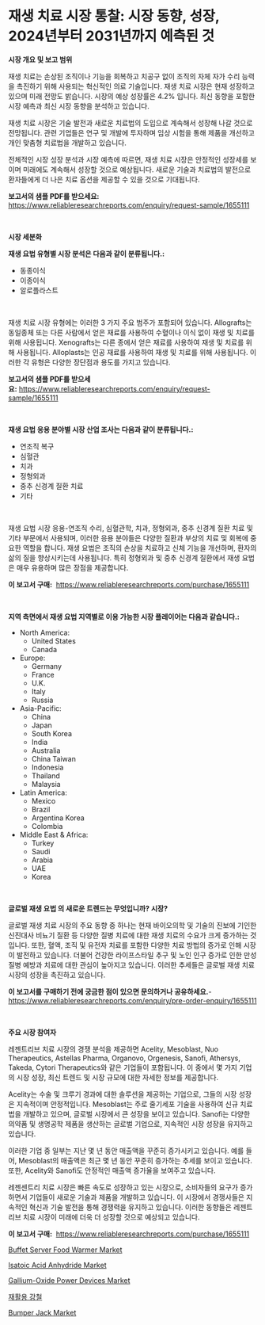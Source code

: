 <p><h1>재생 치료 시장 통찰: 시장 동향, 성장, 2024년부터 2031년까지 예측된 것</h1></p><p><strong>시장 개요 및 보고 범위</strong></p>
<p><p>재생 치료는 손상된 조직이나 기능을 회복하고 치공구 없이 조직의 자체 자가 수리 능력을 촉진하기 위해 사용되는 혁신적인 의료 기술입니다. 재생 치료 시장은 현재 성장하고 있으며 미래 전망도 밝습니다. 시장의 예상 성장률은 4.2% 입니다. 최신 동향을 포함한 시장 예측과 최신 시장 동향을 분석하고 있습니다.</p><p>재생 치료 시장은 기술 발전과 새로운 치료법의 도입으로 계속해서 성장해 나갈 것으로 전망됩니다. 관련 기업들은 연구 및 개발에 투자하며 임상 시험을 통해 제품을 개선하고 개인 맞춤형 치료법을 개발하고 있습니다.</p><p>전체적인 시장 성장 분석과 시장 예측에 따르면, 재생 치료 시장은 안정적인 성장세를 보이며 미래에도 계속해서 성장할 것으로 예상됩니다. 새로운 기술과 치료법의 발전으로 환자들에게 더 나은 치료 옵션을 제공할 수 있을 것으로 기대됩니다.</p></p>
<p><strong>보고서의 샘플 PDF를 받으세요:</strong> <a href="https://www.reliableresearchreports.com/enquiry/request-sample/1655111">https://www.reliableresearchreports.com/enquiry/request-sample/1655111</a></p>
<p>&nbsp;</p>
<p><strong>시장 세분화</strong></p>
<p><strong>재생 요법 유형별 시장 분석은 다음과 같이 분류됩니다.:</strong></p>
<p><ul><li>동종이식</li><li>이종이식</li><li>알로플라스트</li></ul></p>
<p>&nbsp;</p>
<p><p>재생 치료 시장 유형에는 이러한 3 가지 주요 범주가 포함되어 있습니다. Allografts는 동일종체 또는 다른 사람에서 얻은 재료를 사용하여 수혈이나 이식 없이 재생 및 치료를 위해 사용됩니다. Xenografts는 다른 종에서 얻은 재료를 사용하여 재생 및 치료를 위해 사용됩니다. Alloplasts는 인공 재료를 사용하여 재생 및 치료를 위해 사용됩니다. 이러한 각 유형은 다양한 장단점과 용도를 가지고 있습니다.</p></p>
<p><strong>보고서의 샘플 PDF를 받으세요:</strong>&nbsp;<a href="https://www.reliableresearchreports.com/enquiry/request-sample/1655111">https://www.reliableresearchreports.com/enquiry/request-sample/1655111</a></p>
<p>&nbsp;</p>
<p><strong> 재생 요법 응용 분야별 시장 산업 조사는 다음과 같이 분류됩니다.:</strong></p>
<p><ul><li>연조직 복구</li><li>심혈관</li><li>치과</li><li>정형외과</li><li>중추 신경계 질환 치료</li><li>기타</li></ul></p>
<p>&nbsp;</p>
<p><p>재생 요법 시장 응용-연조직 수리, 심혈관학, 치과, 정형외과, 중추 신경계 질환 치료 및 기타 부문에서 사용되며, 이러한 응용 분야들은 다양한 질환과 부상의 치료 및 회복에 중요한 역할을 합니다. 재생 요법은 조직의 손상을 치료하고 신체 기능을 개선하며, 환자의 삶의 질을 향상시키는데 사용됩니다. 특히 정형외과 및 중추 신경계 질환에서 재생 요법은 매우 유용하며 많은 장점을 제공합니다.</p></p>
<p><strong>이 보고서 구매:</strong>&nbsp; <a href="https://www.reliableresearchreports.com/purchase/1655111">https://www.reliableresearchreports.com/purchase/1655111</a></p>
<p>&nbsp;</p>
<p><strong>지역 측면에서 재생 요법 지역별로 이용 가능한 시장 플레이어는 다음과 같습니다.:</strong></p>
<p><ul>
    <li>
        North America:
        <ul>
            <li>United States</li>
            <li>Canada</li>
        </ul>
    </li>
    <li>
        Europe:
        <ul>
            <li>Germany</li>
            <li>France</li>
            <li>U.K.</li>
            <li>Italy</li>
            <li>Russia</li>
        </ul>
    </li>
    <li>
        Asia-Pacific:
        <ul>
            <li>China</li>
            <li>Japan</li>
            <li>South Korea</li>
            <li>India</li>
            <li>Australia</li>
            <li>China Taiwan</li>
            <li>Indonesia</li>
            <li>Thailand</li>
            <li>Malaysia</li>
        </ul>
    </li>
    <li>
        Latin America:
        <ul>
            <li>Mexico</li>
            <li>Brazil</li>
            <li>Argentina Korea</li>
            <li>Colombia</li>
        </ul>
    </li>
    <li>
        Middle East & Africa:
        <ul>
            <li>Turkey</li>
            <li>Saudi</li>
            <li>Arabia</li>
            <li>UAE</li>
            <li>Korea</li>
        </ul>
    </li>
    </ul></p>
<p>&nbsp;</p>
<p><strong>글로벌 재생 요법 의 새로운 트렌드는 무엇입니까? 시장?</strong></p>
<p><p>글로벌 재생 치료 시장의 주요 동향 중 하나는 현재 바이오의학 및 기술의 진보에 기인한 신진대사 비뇨기 질환 등 다양한 질병 치료에 대한 재생 치료의 수요가 크게 증가하는 것입니다. 또한, 혈액, 조직 및 유전자 치료를 포함한 다양한 치료 방법의 증가로 인해 시장이 발전하고 있습니다. 더불어 건강한 라이프스타일 추구 및 노인 인구 증가로 인한 만성 질병 예방과 치료에 대한 관심이 높아지고 있습니다. 이러한 추세들은 글로벌 재생 치료 시장의 성장을 촉진하고 있습니다.</p></p>
<p><strong>이 보고서를 구매하기 전에 궁금한 점이 있으면 문의하거나 공유하세요.</strong>- <a href="https://www.reliableresearchreports.com/enquiry/pre-order-enquiry/1655111">https://www.reliableresearchreports.com/enquiry/pre-order-enquiry/1655111</a></p>
<p>&nbsp;</p>
<p><strong>주요 시장 참여자</strong></p>
<p><p>레젠트리브 치료 시장의 경쟁 분석을 제공하면 Acelity, Mesoblast, Nuo Therapeutics, Astellas Pharma, Organovo, Orgenesis, Sanofi, Athersys, Takeda, Cytori Therapeutics와 같은 기업들이 포함됩니다. 이 중에서 몇 가지 기업의 시장 성장, 최신 트렌드 및 시장 규모에 대한 자세한 정보를 제공합니다. </p><p>Acelity는 수술 및 크루기 경과에 대한 솔루션을 제공하는 기업으로, 그들의 시장 성장은 지속적이며 안정적입니다. Mesoblast는 주로 줄기세포 기술을 사용하여 신규 치료법을 개발하고 있으며, 글로벌 시장에서 큰 성장을 보이고 있습니다. Sanofi는 다양한 의약품 및 생명공학 제품을 생산하는 글로벌 기업으로, 지속적인 시장 성장을 유지하고 있습니다.</p><p>이러한 기업 중 일부는 지난 몇 년 동안 매출액을 꾸준히 증가시키고 있습니다. 예를 들어, Mesoblast의 매출액은 최근 몇 년 동안 꾸준히 증가하는 추세를 보이고 있습니다. 또한, Acelity와 Sanofi도 안정적인 매출액 증가율을 보여주고 있습니다.</p><p>레젠센트리 치료 시장은 빠른 속도로 성장하고 있는 시장으로, 소비자들의 요구가 증가하면서 기업들이 새로운 기술과 제품을 개발하고 있습니다. 이 시장에서 경쟁사들은 지속적인 혁신과 기술 발전을 통해 경쟁력을 유지하고 있습니다. 이러한 동향들은 레젠트리브 치료 시장이 미래에 더욱 더 성장할 것으로 예상되고 있습니다.</p></p>
<p><strong>이 보고서 구매:</strong>&nbsp;&nbsp;<a href="https://www.reliableresearchreports.com/purchase/1655111">https://www.reliableresearchreports.com/purchase/1655111</a></p>
<p><p><a href="https://view.publitas.com/reportprime-1/buffet-server-food-warmer-market-research-report-unlocks-analysis-on-the-market-financial-status-market-size-and-market-revenue-upto-2031/">Buffet Server Food Warmer Market</a></p><p><a href="https://skillful-vermicelli-b89.notion.site/Isatoic-Acid-Anhydride-Market-Size-and-Examines-its-Market-Scope-with-a-Primary-Focus-on-Growth-Op-302f666d6d044bfe9a2db01e015a03a6">Isatoic Acid Anhydride Market</a></p><p><a href="https://github.com/provorikovar/Market-Research-Report-List-3/blob/main/gallium-oxide-power-devices-market.md">Gallium-Oxide Power Devices Market</a></p><p><a href="https://github.com/vsr06p4p49/Market-Research-Report-List-1/blob/main/182046113012.md">재활용 강철</a></p><p><a href="https://issuu.com/reportprime-2/docs/bumper-jack-market-size-2030.pptx">Bumper Jack Market</a></p></p>
